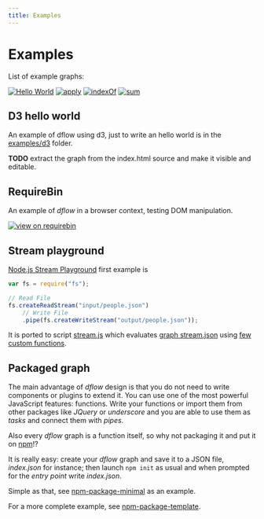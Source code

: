 ```yaml
---
title: Examples
---
```


# Examples

List of example graphs:

[![Hello World](http://g14n.info/dflow/svg/hello-world.svg)][hello-world]
[![apply](http://g14n.info/dflow/svg/apply.svg)][apply]
[![indexOf](http://g14n.info/dflow/svg/indexOf.svg)][indexOf]
[![sum](http://g14n.info/dflow/svg/sum.svg)][sum]

<!--
* [createParagraph](http://g14n.info/dflow/examples/createParagraph.html)
* [dateParse](http://g14n.info/dflow/examples/dateParse.html)
* [dotOperator](http://g14n.info/dflow/examples/dotOperator.html)
* [indexOf](http://g14n.info/dflow/examples/indexOf.html)
* [new](http://g14n.info/dflow/examples/new.html)
* [or](http://g14n.info/dflow/examples/or.html)
* [welcome](http://g14n.info/dflow/examples/welcome.html)
-->

## D3 hello world

An example of dflow using d3, just to write an hello world is in the [examples/d3](https://github.com/fibo/dflow/tree/master/src/examples/d3) folder.

**TODO** extract the graph from the index.html source and make it visible and editable.

## RequireBin

An example of *dflow* in a browser context, testing DOM manipulation.

[![view on requirebin](http://requirebin.com/badge.png)](http://requirebin.com/?gist=45520011e093d6dfec9f)

## Stream playground

[Node.js Stream Playground](http://ejohn.org/blog/node-js-stream-playground/) first example is

```js
var fs = require("fs");

// Read File
fs.createReadStream("input/people.json")
    // Write File
    .pipe(fs.createWriteStream("output/people.json"));
```

It is ported to script [stream.js](https://github.com/fibo/dflow/blob/master/src/examples/stream-playground/stream.js) which evaluates [graph stream.json](https://github.com/fibo/dflow/blob/master/src/examples/stream-playground/stream.json) using [few custom functions](https://github.com/fibo/dflow/blob/master/src/examples/stream-playground/funcs.js).

## Packaged graph

The main advantage of *dflow* design is that you do not need to write components or plugins to extend it. You can use one of the most powerful JavaScript features: functions. Write your functions or import them from other packages like *JQuery* or *underscore* and you are able to use them as *tasks* and connect them with *pipes*.

Also every *dflow* graph is a function itself, so why not packaging it and put it on [npm](https://npm.im)!?

It is really easy: create your *dflow* graph and save it to a JSON file, *index.json* for instance; then launch `npm init` as usual and when prompted for the *entry point* write *index.json*.

Simple as that, see [npm-package-minimal](https://github.com/fibo/dflow/tree/master/src/examples/packages/npm-package-minimal) as an example.

For a more complete example, see [npm-package-template](https://github.com/fibo/dflow/tree/master/src/examples/packages/npm-package-template).

[hello-world]: http://g14n.info/dflow/examples/hello-world.html "Hello World"
[apply]: http://g14n.info/dflow/examples/apply.html "apply"
[indexOf]: http://g14n.info/dflow/examples/indexOf.html "indexOf"
[sum]: http://g14n.info/dflow/examples/sum.html "sum"

